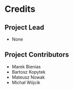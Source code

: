 Credits
=======

Project Lead
----------------

* None

Project Contributors
------------

* Marek Bienias
* Bartosz Kopytek
* Mateusz Nowak
* Michał Wójcik
